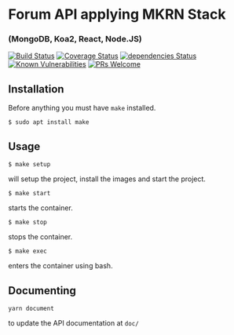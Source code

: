 # Forum API applying MKRN Stack

### (MongoDB, Koa2, React, Node.JS)

[![Build Status](https://travis-ci.org/dmscn/MKRN.svg?branch=master)](https://travis-ci.org/dmscn/MKRN)
[![Coverage Status](https://coveralls.io/repos/github/dmscn/MKRN/badge.svg?branch=master)](https://coveralls.io/github/dmscn/MKRN?branch=master)
[![dependencies Status](https://david-dm.org/dmscn/MKRN/status.svg)](https://david-dm.org/dmscn/MKRN)
[![Known Vulnerabilities](https://snyk.io/test/github/dmscn/MKRN/badge.svg?targetFile=package.json)](https://snyk.io/test/github/dmscn/MKRN?targetFile=package.json)
[![PRs Welcome](https://img.shields.io/badge/PRs-welcome-brightgreen.svg)]()

## Installation

Before anything you must have `make` installed.

```
$ sudo apt install make
```

## Usage

```
$ make setup
```

will setup the project, install the images and start the project.

```
$ make start
```

starts the container.

```
$ make stop
```

stops the container.

```
$ make exec
```

enters the container using bash.

## Documenting

```
yarn document
```

to update the API documentation at `doc/`
